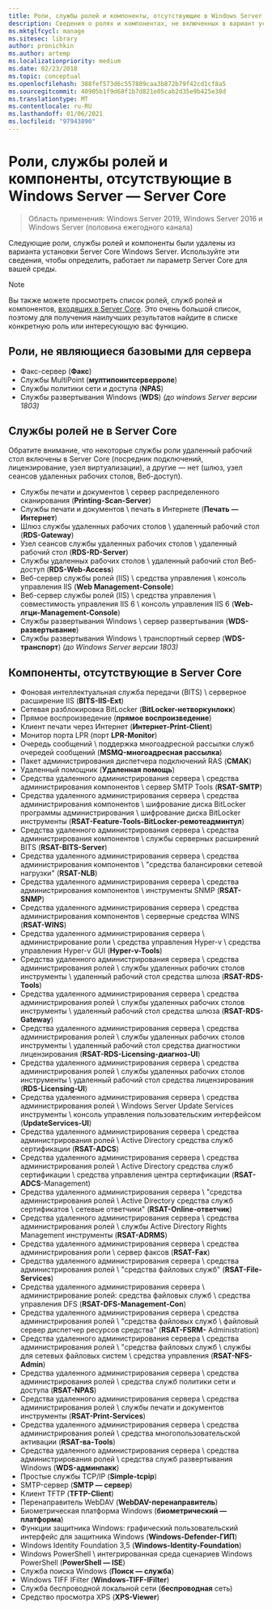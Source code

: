 ```yaml
---
title: Роли, службы ролей и компоненты, отсутствующие в Windows Server — Server Core
description: Сведения о ролях и компонентах, не включенных в вариант установки Server Core для Windows Server.
ms.mktglfcycl: manage
ms.sitesec: library
author: pronichkin
ms.author: artemp
ms.localizationpriority: medium
ms.date: 02/23/2018
ms.topic: conceptual
ms.openlocfilehash: 388fef573d6c557889caa3b872b79f42cd1cf8a5
ms.sourcegitcommit: 40905b1f9d68f1b7d821e05cab2d35e9b425e38d
ms.translationtype: MT
ms.contentlocale: ru-RU
ms.lasthandoff: 01/06/2021
ms.locfileid: "97943890"
---
```

# <a name="roles-role-services-and-features-not-in-windows-server---server-core"></a>Роли, службы ролей и компоненты, отсутствующие в Windows Server — Server Core

> Область применения: Windows Server 2019, Windows Server 2016 и Windows Server (половина ежегодного канала)

Следующие роли, службы ролей и компоненты были удалены из варианта установки Server Core Windows Server. Используйте эти сведения, чтобы определить, работает ли параметр Server Core для вашей среды.

> [!NOTE]
> Вы также можете просмотреть список ролей, служб ролей и компонентов, [входящих в Server Core](server-core-roles-and-services.md). Это очень большой список, поэтому для получения наилучших результатов найдите в списке конкретную роль или интересующую вас функцию.

## <a name="roles-not-in-server-core"></a>Роли, не являющиеся базовыми для сервера

- Факс-сервер (**Факс**)
- Службы MultiPoint (**мултипоинтсерверроле**)
- Службы политики сети и доступа (**NPAS**)
- Службы развертывания Windows (**WDS**) *(до windows Server версии 1803)*

## <a name="role-services-not-in-server-core"></a>Службы ролей не в Server Core
Обратите внимание, что некоторые службы роли удаленный рабочий стол включены в Server Core (посредник подключений, лицензирование, узел виртуализации), а другие — нет (шлюз, узел сеансов удаленных рабочих столов, Веб-доступ).

- Службы печати и документов \ сервер распределенного сканирования (**Printing-Scan-Server**)
- Службы печати и документов \ печать в Интернете (**Печать — Интернет**)
- Шлюз службы удаленных рабочих столов \ удаленный рабочий стол (**RDS-Gateway**)
- Узел сеансов службы удаленных рабочих столов \ удаленный рабочий стол (**RDS-RD-Server**)
- Службы удаленных рабочих столов \ удаленный рабочий стол Веб-доступ (**RDS-Web-Access**)
- Веб-сервер службы ролей (IIS) \ средства управления \ консоль управления IIS (**Web Management-Console**)
- Веб-сервер службы ролей (IIS) \ средства управления \ совместимость управления IIS 6 \ консоль управления IIS 6 (**Web-лгци-Management-Console**)
- Службы развертывания Windows \ сервер развертывания (**WDS-развертывание**)
- Службы развертывания Windows \ транспортный сервер (**WDS-транспорт**) *(до Windows Server версии 1803)*

## <a name="features-not-in-server-core"></a>Компоненты, отсутствующие в Server Core
- Фоновая интеллектуальная служба передачи (BITS) \ серверное расширение IIS (**BITS-IIS-Ext**)
- Сетевая разблокировка BitLocker (**BitLocker-нетворкунлокк**)
- Прямое воспроизведение (**прямое воспроизведение**)
- Клиент печати через Интернет (**Интернет-Print-Client**)
- Монитор порта LPR (порт **LPR-Monitor**)
- Очередь сообщений \ поддержка многоадресной рассылки служб очередей сообщений (**MSMQ-многоадресная рассылка**)
- Пакет администрирования диспетчера подключений RAS (**CMAK**)
- Удаленный помощник (**Удаленная помощь**)
- Средства удаленного администрирования сервера \ средства администрирования компонентов \ сервер SMTP Tools (**RSAT-SMTP**)
- Средства удаленного администрирования сервера \ средства администрирования компонентов \ шифрование диска BitLocker программы администрирования \ шифрование диска BitLocker инструменты (**RSAT-Feature-Tools-BitLocker-ремотеадминтул**)
- Средства удаленного администрирования сервера \ средства администрирования компонентов \ службы серверных расширений BITS (**RSAT-BITS-Server**)
- Средства удаленного администрирования сервера \ средства администрирования компонентов \ "средства балансировки сетевой нагрузки" (**RSAT-NLB**)
- Средства удаленного администрирования сервера \ средства администрирования компонентов \ инструменты SNMP (**RSAT-SNMP**)
- Средства удаленного администрирования сервера \ средства администрирования компонентов \ серверные средства WINS (**RSAT-WINS**)
- Средства удаленного администрирования сервера \ администрирование роли \ средства управления Hyper-v \ средства управления Hyper-v GUI (**Hyper-v-Tools**)
- Средства удаленного администрирования сервера \ средства администрирования ролей \ службы удаленных рабочих столов инструменты \ удаленный рабочий стол средства шлюза (**RSAT-RDS-Tools**)
- Средства удаленного администрирования сервера \ средства администрирования ролей \ службы удаленных рабочих столов инструменты \ удаленный рабочий стол средства шлюза (**RSAT-RDS-Gateway**)
- Средства удаленного администрирования сервера \ средства администрирования ролей \ службы удаленных рабочих столов инструменты \ удаленный рабочий стол средства диагностики лицензирования (**RSAT-RDS-Licensing-диагноз-UI**)
- Средства удаленного администрирования сервера \ средства администрирования ролей \ службы удаленных рабочих столов инструменты \ удаленный рабочий стол средства лицензирования (**RDS-Licensing-UI**)
- Средства удаленного администрирования сервера \ средства администрирования ролей \ Windows Server Update Services инструменты \ консоль управления пользовательским интерфейсом (**UpdateServices-UI**)
- Средства удаленного администрирования сервера \ средства администрирования ролей \ Active Directory средства служб сертификации (**RSAT-ADCS**)
- Средства удаленного администрирования сервера \ средства администрирования ролей \ Active Directory средства служб сертификации \ средства управления центра сертификации (**RSAT-ADCS**-Management)
- Средства удаленного администрирования сервера \ "средства администрирования ролей \ Active Directory средства служб сертификатов \ сетевые ответчики" (**RSAT-Online-ответчик**)
- Средства удаленного администрирования сервера \ средства администрирования ролей \ службы Active Directory Rights Management инструменты (**RSAT-ADRMS**)
- Средства удаленного администрирования сервера \ средства администрирования роли \ сервер факсов (**RSAT-Fax**)
- Средства удаленного администрирования сервера \ средства администрирования ролей \ "средства файловых служб" (**RSAT-File-Services**)
- Средства удаленного администрирования сервера \ администрирование ролей: средства файловых служб \ средства управления DFS (**RSAT-DFS-Management-Con**)
- Средства удаленного администрирования сервера \ средства администрирования ролей \ "средства файловых служб \ файловый сервер диспетчер ресурсов средства" (**RSAT-FSRM-** Administration)
- Средства удаленного администрирования сервера \ средства администрирования ролей \ "средства файловых служб \ службы для сетевых файловых систем \ средства управления (**RSAT-NFS-Admin**)
- Средства удаленного администрирования сервера \ средства администрирования ролей \ средства служб политики сети и доступа (**RSAT-NPAS**)
- Средства удаленного администрирования сервера \ средства администрирования ролей \ службы печати и документов инструменты (**RSAT-Print-Services**)
- Средства удаленного администрирования сервера \ средства администрирования ролей \ средства многопользовательской активации (**RSAT-ва-Tools**)
- Средства удаленного администрирования сервера \ средства администрирования ролей \ средства служб развертывания Windows (**WDS-админпакк**)
- Простые службы TCP/IP (**Simple-tcpip**)
- SMTP-сервер (**SMTP — сервер**)
- Клиент TFTP (**TFTP-Client**)
- Перенаправитель WebDAV (**WebDAV-перенаправитель**)
- Биометрическая платформа Windows (**биометрический — платформа**)
- Функции защитника Windows: графический пользовательский интерфейс для защитника Windows (**Windows-Defender-ГИП**)
- Windows Identity Foundation 3,5 (**Windows-Identity-Foundation**)
- Windows PowerShell \ интегрированная среда сценариев Windows PowerShell (**PowerShell — ISE**)
- Служба поиска Windows (**Поиск — служба**)
- Windows TIFF IFilter (**Windows-TIFF-IFilter**)
- Служба беспроводной локальной сети (**беспроводная** сеть)
- Средство просмотра XPS (**XPS-Viewer**)
